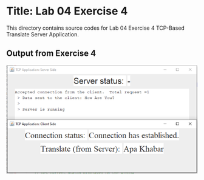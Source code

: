 # Title: Lab 04 Exercise 4

This directory contains source codes for Lab 04 Exercise 4 TCP-Based Translate Server Application.

## Output from Exercise 4

![image](https://github.com/nurul415/dadrepository/blob/main/tcp_application/TCPBasedTranslationServerApp/images/L04E4.PNG)
